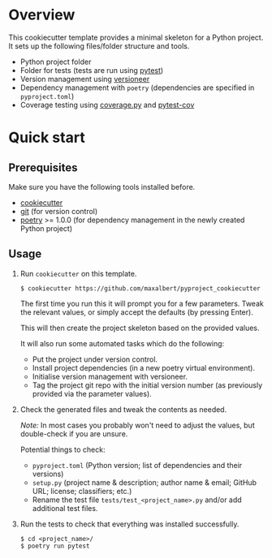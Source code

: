 # Overview

This cookiecutter template provides a minimal skeleton for a Python project.
It sets up the following files/folder structure and tools.

- Python project folder
- Folder for tests (tests are run using [pytest](https://docs.pytest.org/en/latest/))
- Version management using [versioneer](https://github.com/warner/python-versioneer/)
- Dependency management with `poetry` (dependencies are specified in `pyproject.toml`)
- Coverage testing using [coverage.py](https://coverage.readthedocs.io/en/coverage-5.0.3/) and [pytest-cov](https://pypi.org/project/pytest-cov/)


# Quick start

## Prerequisites

Make sure you have the following tools installed before.

- [cookiecutter](https://cookiecutter.readthedocs.io/en/1.7.0/)
- [git](https://git-scm.com/) (for version control)
- [poetry](https://poetry.eustace.io/) >= 1.0.0 (for dependency management in the newly created Python project)


## Usage

1. Run `cookiecutter` on this template.
   ```
   $ cookiecutter https://github.com/maxalbert/pyproject_cookiecutter
   ```
   The first time you run this it will prompt you for a few parameters. Tweak the relevant values, or simply accept the defaults (by pressing Enter).

   This will then create the project skeleton based on the provided values.

   It will also run some automated tasks which do the following:
     - Put the project under version control.
     - Install project dependencies (in a new poetry virtual environment).
     - Initialise version management with versioneer.
     - Tag the project git repo with the initial version number (as previously provided via the parameter values).

2. Check the generated files and tweak the contents as needed.

   *Note:* In most cases you probably won't need to adjust the values, but double-check if you are unsure.

   Potential things to check:

   - `pyproject.toml` (Python version; list of dependencies and their versions)
   - `setup.py` (project name & description; author name & email; GitHub URL; license; classifiers; etc.)
   - Rename the test file `tests/test_<project_name>.py` and/or add additional test files.

3. Run the tests to check that everything was installed successfully.
   ```
   $ cd <project_name>/
   $ poetry run pytest
   ```

